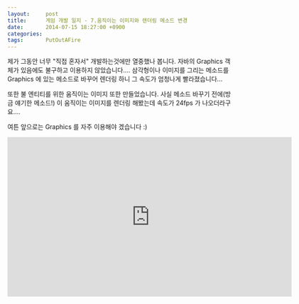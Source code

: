 ```yaml
---
layout:     post
title:      게임 개발 일지 - 7.움직이는 이미지와 렌더링 메소드 변경
date:       2014-07-15 18:27:00 +0900
categories: 
tags:       PutOutAFire
---
```


제가 그동안 너무 "직접 혼자서" 개발하는것에만 열중했나 봅니다. 자바의 Graphics 객체가 있음에도 불구하고 이용하지 않았습니다.... 삼각형이나 이미지를 그리는 메소드를 Graphics 에 있는 메소드로 바꾸어 렌더링 하니 그 속도가 엄청나게 빨라졌습니다...

또한 불 엔티티를 위한 움직이는 이미지 또한 만들었습니다. 사실 메소드 바꾸기 전에(방금 얘기한 메소드!) 이 움직이는 이미지를 렌더링 해봤는데 속도가 24fps 가 나오더라구요....

여튼 앞으로는 Graphics 를 자주 이용해야 겠습니다 :)

<center><iframe title="게임 개발 일지 - 7.움직이는 이미지와 렌더링 메소드 변경" width="640" height="360" src="http://kakaotv.daum.net/embed/player/cliplink/60313171?service=daum_tistory" allowfullscreen frameborder="0" scrolling="no"></iframe></center>